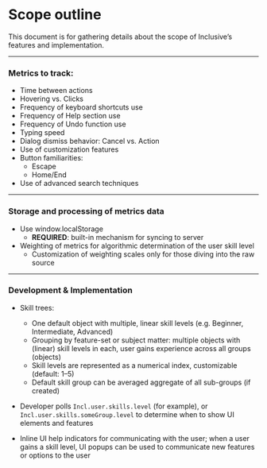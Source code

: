 # Scope outline

This document is for gathering details about the scope of Inclusive’s features and implementation.

---

### Metrics to track:

* Time between actions
* Hovering vs. Clicks
* Frequency of keyboard shortcuts use
* Frequency of Help section use
* Frequency of Undo function use
* Typing speed
* Dialog dismiss behavior: Cancel vs. Action
* Use of customization features
* Button familiarities:
    * Escape
    * Home/End
* Use of advanced search techniques

---

### Storage and processing of metrics data

* Use window.localStorage
    * **REQUIRED**: built-in mechanism for syncing to server
* Weighting of metrics for algorithmic determination of the user skill level
    * Customization of weighting scales only for those diving into the raw source

---

### Development & Implementation

* Skill trees:
    * One default object with multiple, linear skill levels (e.g. Beginner, Intermediate, Advanced)
    * Grouping by feature-set or subject matter: multiple objects with (linear) skill levels in each, user gains experience across all groups (objects)
    * Skill levels are represented as a numerical index, customizable (default: 1–5)
    * Default skill group can be averaged aggregate of all sub-groups (if created)
* Developer polls `Incl.user.skills.level` (for example), or `Incl.user.skills.someGroup.level` to determine when to show UI elements and features

* Inline UI help indicators for communicating with the user; when a user gains a skill level, UI popups can be used to communicate new features or options to the user